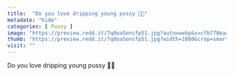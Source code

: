 ```yaml
---
title:  "Do you love dripping young pussy 💖😍"
metadate: "hide"
categories: [ Pussy ]
image: "https://preview.redd.it/7q0oa5oncfp51.jpg?auto=webp&s=cfb770eaa8fd3221a39247ec2c92c725e9f4425f"
thumb: "https://preview.redd.it/7q0oa5oncfp51.jpg?width=1080&crop=smart&auto=webp&s=5987ba79e50b4fb40f4f4033d31ddf62ee4ac6ca"
visit: ""
---
```

Do you love dripping young pussy 💖😍
